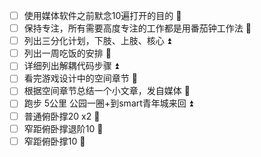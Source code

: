 - [ ] 使用媒体软件之前默念10遍打开的目的 🔁 
- [ ] 保持专注，所有需要高度专注的工作都是用番茄钟工作法 🔁 
- [ ] 列出三分化计划，下肢、上肢、核心 ⏫ 
- [ ] 列出一周吃饭的安排 🔼 
- [ ] 详细列出解耦代码步骤 ⏫ 
- [ ] 看完游戏设计中的空间章节 🔺 
- [ ] 根据空间章节总结一个小文章，发自媒体 🔼 
- [ ] 跑步 5公里 公园一圈+到smart青年城来回 ⏫ 
- [ ] 普通俯卧撑20 x2 🔼 
- [ ] 窄距俯卧撑退阶10 🔼 
- [ ] 窄距俯卧撑10 🔼 